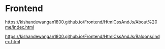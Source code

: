 # Frontend
https://kishandewangan1800.github.io/Frontend/HtmlCssAndJs/About%20me/index.html

https://kishandewangan1800.github.io/Frontend/HtmlCssAndJs/Baloons/index.html


